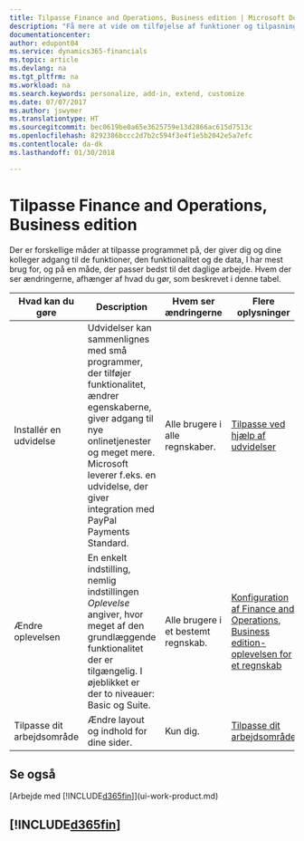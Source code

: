 ```yaml
---
title: Tilpasse Finance and Operations, Business edition | Microsoft Docs
description: "Få mere at vide om tilføjelse af funktioner og tilpasning af Finance and Operations, Business edition."
documentationcenter: 
author: edupont04
ms.service: dynamics365-financials
ms.topic: article
ms.devlang: na
ms.tgt_pltfrm: na
ms.workload: na
ms.search.keywords: personalize, add-in, extend, customize
ms.date: 07/07/2017
ms.author: jswymer
ms.translationtype: HT
ms.sourcegitcommit: bec0619be0a65e3625759e13d2866ac615d7513c
ms.openlocfilehash: 8292386bccc2d7b2c594f3e4f1e5b2042e5a7efc
ms.contentlocale: da-dk
ms.lasthandoff: 01/30/2018

---
```

# <a name="customizing-finance-and-operations-business-edition"></a>Tilpasse Finance and Operations, Business edition
<!--NAV # Customizing Dynamics NAV -->
Der er forskellige måder at tilpasse programmet på, der giver dig og dine kolleger adgang til de funktioner, den funktionalitet og de data, I har mest brug for, og på en måde, der passer bedst til det daglige arbejde. Hvem der ser ændringerne, afhænger af hvad du gør, som beskrevet i denne tabel. 

| Hvad kan du gøre    |  Description  |  Hvem ser ændringerne  |  Flere oplysninger  |
|-----|---------------|---------|-------|
|Installér en udvidelse|Udvidelser kan sammenlignes med små programmer, der tilføjer funktionalitet, ændrer egenskaberne, giver adgang til nye onlinetjenester og meget mere. Microsoft leverer f.eks. en udvidelse, der giver integration med PayPal Payments Standard.|Alle brugere i alle regnskaber.|[Tilpasse ved hjælp af udvidelser](ui-extensions.md)|
|Ændre oplevelsen|En enkelt indstilling, nemlig indstillingen *Oplevelse* angiver, hvor meget af den grundlæggende funktionalitet der er tilgængelig. I øjeblikket er der to niveauer: Basic og Suite.|Alle brugere i et bestemt regnskab.|[Konfiguration af Finance and Operations, Business edition-oplevelsen for et regnskab](ui-experiences.md)|
|Tilpasse dit arbejdsområde|Ændre layout og indhold for dine sider.|Kun dig.|[Tilpasse dit arbejdsområde](ui-personalization-user.md)|

## <a name="see-also"></a>Se også 
[Arbejde med [!INCLUDE[d365fin](includes/d365fin_md.md)]](ui-work-product.md)  

## [!INCLUDE[d365fin](includes/free_trial_md.md)]

